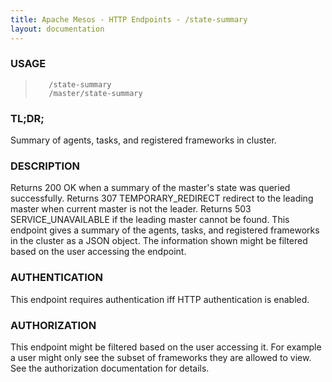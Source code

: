 ```yaml
---
title: Apache Mesos - HTTP Endpoints - /state-summary
layout: documentation
---
```

<!--- This is an automatically generated file. DO NOT EDIT! --->

### USAGE ###
>        /state-summary
>        /master/state-summary

### TL;DR; ###
Summary of agents, tasks, and registered frameworks in cluster.

### DESCRIPTION ###
Returns 200 OK when a summary of the master's state was queried
successfully.
Returns 307 TEMPORARY_REDIRECT redirect to the leading master when
current master is not the leader.
Returns 503 SERVICE_UNAVAILABLE if the leading master cannot be
found.
This endpoint gives a summary of the agents, tasks, and
registered frameworks in the cluster as a JSON object.
The information shown might be filtered based on the user
accessing the endpoint.


### AUTHENTICATION ###
This endpoint requires authentication iff HTTP authentication is
enabled.

### AUTHORIZATION ###
This endpoint might be filtered based on the user accessing it.
For example a user might only see the subset of frameworks
they are allowed to view.
See the authorization documentation for details.